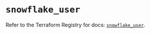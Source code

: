 # `snowflake_user`

Refer to the Terraform Registry for docs: [`snowflake_user`](https://registry.terraform.io/providers/snowflake-labs/snowflake/1.0.5/docs/resources/user).
